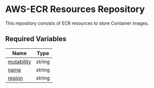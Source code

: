# AWS-ECR Resources Repository

This repository consists of ECR resources to store Container images.

## Required Variables

| Name | Type |
|------|------|
| [mutability](./variables.tf) | string |
| [name](./variables.tf) | string |
| [region](./variables.tf) | string |
